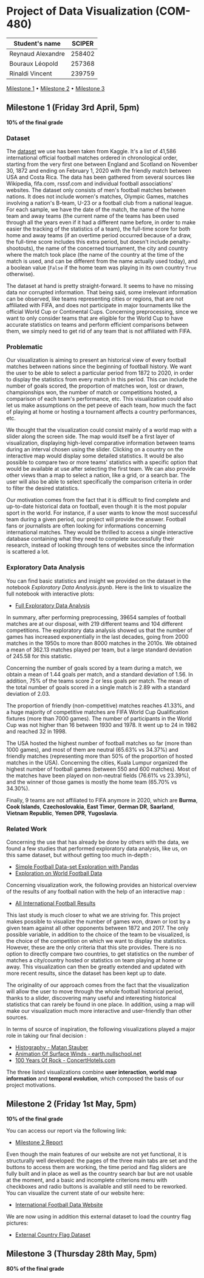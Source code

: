 # Project of Data Visualization (COM-480)

| Student's name | SCIPER |
| -------------- | ------ |
| Reynaud Alexandre | 258402 |
| Bouraux Léopold | 257368 |
| Rinaldi Vincent | 239759 |

[Milestone 1](#milestone-1-friday-3rd-april-5pm) • [Milestone 2](#milestone-2-friday-1st-may-5pm) • [Milestone 3](#milestone-3-thursday-28th-may-5pm)

## Milestone 1 (Friday 3rd April, 5pm)

**10% of the final grade**

### Dataset

The [<u>dataset</u>](https://www.kaggle.com/martj42/international-football-results-from-1872-to-2017) we use has been taken from Kaggle. It's a list of 41,586 international official football matches ordered in chronological order, starting from the very first one between England and Scotland on November 30, 1872 and ending on February 1, 2020 with the friendly match between USA and Costa Rica. The data has been gathered from several sources like Wikipedia, fifa.com, rsssf.com and individual football associations' websites. The dataset only consists of men's football matches between nations. It does not include women's matches, Olympic Games, matches involving a nation's B-team, U-23 or a football club from a national league. For each sample, we have the date of the match, the name of the home team and away teams (the current name of the teams has been used through all the years even if it had a different name before, in order to make easier the tracking of the statistics of a team), the full-time score for both home and away teams (if an overtime period occurred because of a draw, the full-time score includes this extra period, but doesn't include penalty-shootouts), the name of the concerned tournament, the city and country where the match took place (the name of the country at the time of the match is used, and can be different from the name actually used today), and a boolean value (```False``` if the home team was playing in its own country ```True``` otherwise).

The dataset at hand is pretty straight-forward. It seems to have no missing data nor corrupted information. That being said, some irrelevant information can be observed, like teams representing cities or regions, that are not affiliated with FIFA, and does not participate in major tournaments like the official World Cup or Continental Cups. Concerning preprocessing, since we want to only consider teams that are eligible for the World Cup to have accurate statistics on teams and perform efficient comparisons between them, we simply need to get rid of any team that is not affiliated with FIFA.

### Problematic

Our visualization is aiming to present an historical view of every football matches between nations since the beginning of football history. We want the user to be able to select a particular period from 1872 to 2020, in order to display the statistics from every match in this period. This can include the number of goals scored, the proportion of matches won, lost or drawn, championships won, the number of match or competitions hosted, a comparison of each team's performance, etc.  This visualization could also let us make assumptions on the pet peeve of each team, how much the fact of playing at home or hosting a tournament affects a country performances, etc.

We thought that the visualization could consist mainly of a world map with a slider along the screen side. The map would itself be a first layer of visualization, displaying high-level comparative information between teams during an interval chosen using the slider. Clicking on a country on the interactive map would display some detailed statistics. It would be also possible to compare two or more teams' statistics with a specific option that would be available at use after selecting the first team. We can also provide other views than a map to select a nation, like a grid, or a search bar. The user will also be able to select specifically the comparison criteria in order to filter the desired statistics.

Our motivation comes from the fact that it is difficult to find complete and up-to-date historical data on football, even though it is the most popular sport in the world. For instance, if a user wants to know the most successful team during a given period, our project will provide the answer. Football fans or journalists are often looking for informations concerning international matches. They would be thrilled to access a single interactive database containing what they need to complete successfully their research, instead of looking through tens of websites since the information is scattered a lot.

### Exploratory Data Analysis

You can find basic statistics and insight we provided on the dataset in the notebook *Exploratory Data Analysis.ipynb*. Here is the link to visualize the full notebook with interactive plots:
- [Full Exploratory Data Analysis](https://nbviewer.jupyter.org/github/com-480-data-visualization/com-480-project-le-kfc/blob/master/Exploratory%20Data%20Analysis.ipynb)

In summary, after performing preprocessing, 39654 samples of football matches are at our disposal, with 219 different teams and 104 different competitions. The exploratory data analysis showed us that the number of games has increased exponentially in the last decades, going from 2000 matches in the 1950s to more than 8000 matches in the 2010s. We obtained a mean of 362.13 matches played per team, but a large standard deviation of 245.58 for this statistic.

Concerning the number of goals scored by a team during a match, we obtain a mean of 1.44 goals per match, and a standard deviation of 1.56. In addition, 75% of the teams score 2 or less goals per match. The mean of the total number of goals scored in a single match is 2.89 with a standard deviation of 2.03.

The proportion of friendly (non-competitive) matches reaches 41.33%, and a huge majority of competitive matches are FIFA World Cup Qualification fixtures (more than 7000 games). The number of participants in the World Cup was not higher than 16 between 1930 and 1978. It went up to 24 in 1982 and reached 32 in 1998.

The USA hosted the highest number of football matches so far (more than 1000 games), and most of them are neutral (65.63% vs 34.37%) and friendly matches (representing more than 50% of the proportion of hosted matches in the USA). Concerning the cities, Kuala Lumpur organized the highest number of football games (between 550 and 600 matches). Most of the matches have been played on non-neutral fields (76.61% vs 23.39%), and the winner of those games is mostly the home team (65.70% vs 34.30%).

Finally, 9 teams are not affiliated to FIFA anymore in 2020, which are **Burma**, **Cook Islands**, **Czechoslovakia**, **East Timor**, **German DR**, **Saarland**, **Vietnam Republic**, **Yemen DPR**, **Yugoslavia**.

### Related Work

Concerning the use that has already be done by others with the data, we found a few studies that performed exploratory data analysis, like us, on this same dataset, but without getting too much in-depth :
- [Simple Football Data-set Exploration with Pandas](https://towardsdatascience.com/simple-football-data-set-exploration-with-pandas-60a2bc56bd5a)
- [Exploration on World Football Data](https://www.kaggle.com/microtang/exploration-on-world-football-data)

Concerning visualization work, the following provides an historical overview of the results of any football nation with the help of an interactive map :
- [All International Football Results](https://public.tableau.com/profile/kakuna#!/vizhome/AllFootballResults/Overview)

This last study is much closer to what we are striving for. This project makes possible to visualize the number of games won, drawn or lost by a given team against all other opponents between 1872 and 2017. The only possible variable, in addition to the choice of the team to be visualized, is the choice of the competition on which we want to display the statistics. However, these are the only criteria that this site provides. There is no option to directly compare two countries, to get statistics on the number of matches a city/country hosted or statistics on team playing at home or away. This visualization can then be greatly extended and updated with more recent results, since
the dataset has been kept up to date.

The originality of our approach comes from the fact that the visualization will allow the user to move through the whole football historical period, thanks to a slider, discovering many useful and interesting historical statistics that can rarely be found in one place. In addition, using a map will make our visualization much more interactive and user-friendly than other sources.

In terms of source of inspiration, the following visualizations played a major role in taking our final decision :
- [Histography - Matan Stauber](https://histography.io/)
- [Animation Of Surface Winds - earth.nullschool.net](https://earth.nullschool.net/)
- [100 Years Of Rock - ConcertHotels.com](https://www.concerthotels.com/100-years-of-rock/)

The three listed visualizations combine **user interaction**, **world map information** and **temporal evolution**, which composed the basis of our project motivations.

## Milestone 2 (Friday 1st May, 5pm)

**10% of the final grade**

You can access our report via the following link:
- [Milestone 2 Report](https://github.com/com-480-data-visualization/com-480-project-le-kfc/blob/master/Milestone%202%20Report.pdf)

Even though the main features of our website are not yet functional, it is structurally well developed: the pages of the three main tabs are set and the buttons to access them are working, the time period and flag sliders are fully built and in place as well as the country search bar but are not usable at the moment, and a basic and incomplete criterions menu with checkboxes and radio buttons is available and still need to be reworked. You can visualize the current state of our website here:
- [International Football Data Website](https://skullservant.github.io/international.football.io/)

We are now using in addition this external dataset to load the country flag pictures:
- [External Country Flag Dataset](https://data.world/pbi/country-flag-database-from-wikipedia)

## Milestone 3 (Thursday 28th May, 5pm)

**80% of the final grade**
